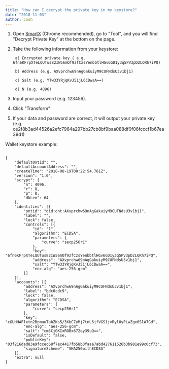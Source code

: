 ```yaml
---
title: "How can I decrypt the private key in my keystore?"
date: "2018-11-03"
author: Josh
---
```





1. Open [SmartX](http://smartxdebug.ont.io/#/) (Chrome recommended), go to "Tool", and you will find "Decrypt Private Key" at the bottom on the page.  

2. Take the following information from your keystore:

        a) Encrypted private key ( e.g. 6fn6KFrpXTeLQUTus82IW56mOf9zfCzsYenbbtlHGv6GD1y3q5PV3pD2LQRh7iPQ)
        
        b) Address (e.g. AXvprchw69nAgGakuiyM9CUFNdsU3v1bj1)
        
        c) Salt (e.g. YTw33YRjqKvJ51jL6CDwaA==)
        
        d) N (e.g. 4096)

3. Input your password (e.g. 123456).

4. Click "Transform"

5. If your data and password are correct, it will output your private key (e.g. ce2f8b3ad44526a2efc7964a297bb27cb8bf9baa088df0f06fcccf1b67ea39d1)


Wallet keystore example:
```

{
	"defaultOntid": "",
	"defaultAccountAddress": "",
	"createTime": "2018-08-19T00:22:54.761Z",
	"version": "1.0",
	"scrypt": {
		"n": 4096,
		"r": 8,
		"p": 8,
		"dkLen": 64
	},
	"identities": [{
		"ontid": "did:ont:AXvprchw69nAgGakuiyM9CUFNdsU3v1bj1",
		"label": "",
		"lock": false,
		"controls": [{
			"id": "1",
			"algorithm": "ECDSA",
			"parameters": {
				"curve": "secp256r1"
			},
			"key": "6fn6KFrpXTeLQUTus82IW56mOf9zfCzsYenbbtlHGv6GD1y3q5PV3pD2LQRh7iPQ",
			"address": "AXvprchw69nAgGakuiyM9CUFNdsU3v1bj1",
			"salt": "YTw33YRjqKvJ51jL6CDwaA==",
			"enc-alg": "aes-256-gcm"
		}]
	}],
	"accounts": [{
		"address": "AXvprchw69nAgGakuiyM9CUFNdsU3v1bj1",
		"label": "bdc0cdc9",
		"lock": false,
		"algorithm": "ECDSA",
		"parameters": {
			"curve": "secp256r1"
		},
		"key": "cGUHHAFlxtn2BnmuuTabZKs5/3XbC7yMj7tnL6jfVGS1jvRylOyPLwZgx0SlA7Gd",
		"enc-alg": "aes-256-gcm",
		"salt": "cm5CjGKIxROBx672oy39uQ==",
		"isDefault": false,
		"publicKey": "03f216dad83e9fccec68f7ec4417fb58b3faaa7abd427611526b3b981e99c0cf73",
		"signatureScheme": "SHA256withECDSA"
	}],
	"extra": null
}
```


